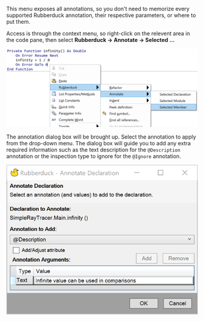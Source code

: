 This menu exposes all annotations, so you don't need to memorize every supported Rubberduck annotation, their respective parameters, or where to put them.

Access is through the context menu, so right-click on the relevent area in the code pane, then select **Rubberduck -> Annotate -> Selected ...**

![Annotate Context Menu](Images/AnnotateContextMenu.png)

The annotation dialog box will be brought up. Select the annotation to apply from the drop-down menu. The dialog box will guide you to add any extra required information such as the text description for the `@Description` annotation or the inspection type to ignore for the `@Ignore` annotation.

![Apply Annotation Dialog Box](Images/AnnotateMenuApplyAnnotation.png)